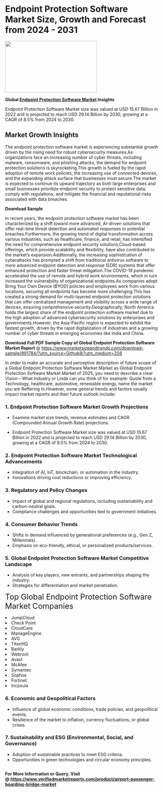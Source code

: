 <H1>Endpoint Protection Software Market Size, Growth and Forecast from 2024 - 2031</H1><img class="aligncenter size-medium wp-image-584254" src="https://thirdeyenews.in/wp-content/uploads/2024/09/Global-Market-Research-300x168.jpeg" alt="" width="300" height="168" /><p><strong>Global&nbsp;<a href="https://www.marketsizeandtrends.com/download-sample/891784/?utm_source=Github8j?utm_medium=208">Endpoint Protection Software Market</a> Insights</strong></p><p>Endpoint Protection Software Market size was valued at USD 15.67 Billion in 2022 and is projected to reach USD 29.14 Billion by 2030, growing at a CAGR of 8.5% from 2024 to 2030.</p><p><h2>Market Growth Insights</h2> <p>The endpoint protection software market is experiencing substantial growth driven by the rising need for robust cybersecurity measures.As organizations face an increasing number of cyber threats, including malware, ransomware, and phishing attacks, the demand for endpoint protection solutions is skyrocketing.This growth is fueled by the rapid adoption of remote work policies, the increasing use of connected devices, and the expanding attack surface that businesses must secure.The market is expected to continue its upward trajectory as both large enterprises and small businesses prioritize endpoint security to protect sensitive data, comply with regulations, and mitigate the financial and reputational risks associated with data breaches.</p> <p><strong>Download Sample</strong></p> <p>In recent years, the endpoint protection software market has been characterized by a shift toward more advanced, AI-driven solutions that offer real-time threat detection and automated responses to potential breaches.Furthermore, the growing trend of digital transformation across various industries, such as healthcare, finance, and retail, has intensified the need for comprehensive endpoint security solutions.Cloud-based offerings, which provide scalability and flexibility, have also contributed to the market’s expansion.Additionally, the increasing sophistication of cyberattacks has prompted a shift from traditional antivirus software to more advanced endpoint detection and response (EDR) systems that offer enhanced protection and faster threat mitigation.The COVID-19 pandemic accelerated the use of remote and hybrid work environments, which in turn increased the vulnerability of organizational endpoints.As companies adopt Bring Your Own Device (BYOD) policies and employees work from various locations, securing all endpoints has become more challenging.This has created a strong demand for multi-layered endpoint protection solutions that can offer centralized management and visibility across a wide range of devices, ensuring comprehensive security.Geographically, North America holds the largest share of the endpoint protection software market due to the high adoption of advanced cybersecurity solutions by enterprises and governments.However, the Asia-Pacific region is expected to exhibit the fastest growth, driven by the rapid digitalization of industries and a growing number of cyber threats in emerging economies like India and China.</p> <p><span class=""><strong>Download Full PDF Sample Copy of Global Endpoint Protection Software Market Report</strong> @ <a href="https://www.marketsizeandtrends.com/download-sample/891784/?utm_source=Github8j?utm_medium=208" target="_blank">https://www.marketsizeandtrends.com/download-sample/891784/?utm_source=Github8j?utm_medium=208</a></span></p><p>In order to make an accurate and perceptive description of future scope of a Global&nbsp;Endpoint Protection Software Market Market as Global&nbsp;Endpoint Protection Software Market Market of 2025, you need to describe a clear Vision &ndash; What Industry or Linda can you think of for example: Quote from a Technology, healthcare, automotive, renewable energy, name the market you are Reffering to.However, some general trends and factors usually impact market reports and their future outlook include:</p><h3>1.&nbsp;<strong>Endpoint Protection Software Market Growth Projections</strong></h3><ul><li>Examine market size trends, revenue estimates and CAGR (Compounded Annual Growth Rate) projections.</li><li><p>Endpoint Protection Software Market size was valued at USD 15.67 Billion in 2022 and is projected to reach USD 29.14 Billion by 2030, growing at a CAGR of 8.5% from 2024 to 2030.</p></li></ul><h3>2.&nbsp;<strong>Endpoint Protection Software Market Technological Advancements</strong></h3><ul><li>Integration of AI, IoT, blockchain, or automation in the industry.</li><li>Innovations driving cost reductions or improving efficiency.</li></ul><h3>3.&nbsp;<strong>Regulatory and Policy Changes</strong></h3><ul><li>Impact of global and regional regulations, including sustainability and carbon-neutral goals.</li><li>Compliance challenges and opportunities tied to government initiatives.</li></ul><h3>4.&nbsp;<strong>Consumer Behavior Trends</strong></h3><ul><li>Shifts in demand influenced by generational preferences (e.g., Gen Z, Millennials).</li><li>Emphasis on eco-friendly, ethical, or personalized products/services.</li></ul><h3>5.&nbsp;<strong>Global Endpoint Protection Software Market Competitive Landscape</strong></h3><ul><li>Analysis of key players, new entrants, and partnerships shaping the industry.</li><li>Strategies for differentiation and market penetration.</li></ul><p data-pm-slice="1 1 []"><span style="color: inherit; font-family: inherit; font-size: 25px;">Top Global Endpoint Protection Software Market Companies</span></p><div class="" data-test-id=""><p><li>JumpCloud</li><li> Check Point</li><li> CloudCare</li><li> ManageEngine</li><li> AVG</li><li> TitanHQ</li><li> Barkly</li><li> Webroot</li><li> Avast</li><li> McAfee</li><li> Symantec</li><li> Sophos</li><li> Fortinet</li><li> Incpsula</li></p></div><h3>6.&nbsp;<strong>Economic and Geopolitical Factors</strong></h3><ul><li>Influence of global economic conditions, trade policies, and geopolitical events.</li><li>Resilience of the market to inflation, currency fluctuations, or global crises.</li></ul><h3>7.&nbsp;<strong>Sustainability and ESG (Environmental, Social, and Governance)</strong></h3><ul><li>Adoption of sustainable practices to meet ESG criteria.</li><li>Opportunities in green technologies and circular economy principles.</li></ul><h2><strong style="font-size: 14px;">For More Information or Query, Visit @&nbsp;</strong><a style="background-color: #ffffff; font-size: 14px;" href="https://www.marketsizeandtrends.com/report/endpoint-protection-software-market-/" target="_blank">https://www.verifiedmarketreports.com/product/airport-passenger-boarding-bridge-market</a></h2>